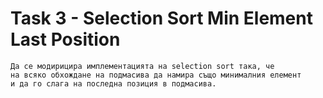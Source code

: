 # Task 3 - Selection Sort Min Element Last Position

```
Да се модирицира имплементацията на selection sort така, че 
на всяко обхождане на подмасива да намира също минималния елемент 
и да го слага на последна позиция в подмасива.
```